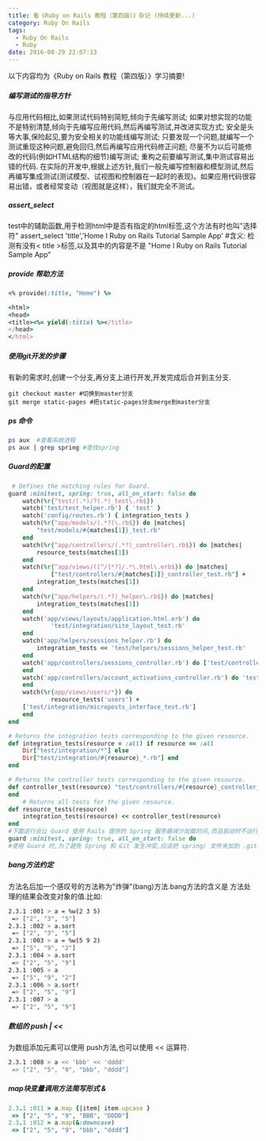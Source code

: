 ```yaml
---
title: 看《Ruby on Rails 教程（第四版）》杂记 (持续更新...)
category: Ruby On Rails
tags:
  - Ruby On Rails
  - Ruby
date: 2016-08-29 22:07:13
---
```

以下内容均为《Ruby on Rails 教程（第四版）》学习摘要!

##### 编写测试的指导方针
与应用代码相比,如果测试代码特别简短,倾向于先编写测试;
如果对想实现的功能不是特别清楚,倾向于先编写应用代码,然后再编写测试,并改进实现方式;
安全是头等大事,保险起见,要为安全相关的功能线编写测试;
只要发现一个问题,就编写一个测试重现这种问题,避免回归,然后再编写应用代码修正问题;
尽量不为以后可能修改的代码(例如HTML结构的细节)编写测试;
重构之前要编写测试,集中测试容易出错的代码.
在实际的开发中,根据上述方针,我们一般先编写控制器和模型测试,然后再编写集成测试(测试模型、试视图和控制器在一起时的表现)。如果应用代码很容易出错，或者经常变动（视图就是这样），我们就完全不测试。
##### assert_select
test中的辅助函数,用于检测html中是否有指定的html标签,这个方法有时也叫"选择符"
assert_select 'title','Home I Ruby on Rails Tutorial Sample App' #含义: 检测有没有< title \>标签,以及其中的内容是不是 "Home I Ruby on Rails Tutorial Sample App"
##### provide 帮助方法
```ruby
<% provide(:title, "Home") %>

<html>
<head>
<title><%= yield(:title) %></title>
</head>
</html>
```
##### 使用git开发的步骤
有新的需求时,创建一个分支,再分支上进行开发,开发完成后合并到主分支.
```git
git checkout master #切换到master分支
git merge static-pages #把static-pages分支merge到master分支
```
##### ps 命令
```bash
ps aux  #查看系统进程
ps aux | grep spring #查找spring
```
##### Guard的配置
```ruby
 # Defines the matching rules for Guard.
guard :minitest, spring: true, all_on_start: false do
    watch(%r{^test/(.*)/?(.*)_test\.rb$})
    watch('test/test_helper.rb') { 'test' }
    watch('config/routes.rb') { integration_tests }
    watch(%r{^app/models/(.*?)\.rb$}) do |matches|
        "test/models/#{matches[1]}_test.rb"
    end
    watch(%r{^app/controllers/(.*?)_controller\.rb$}) do |matches|
        resource_tests(matches[1])
    end
    watch(%r{^app/views/([^/]*?)/.*\.html\.erb$}) do |matches|
            ["test/controllers/#{matches[1]}_controller_test.rb"] +
        integration_tests(matches[1])
    end
    watch(%r{^app/helpers/(.*?)_helper\.rb$}) do |matches|
        integration_tests(matches[1])
    end
    watch('app/views/layouts/application.html.erb') do
            'test/integration/site_layout_test.rb'
    end
    watch('app/helpers/sessions_helper.rb') do
        integration_tests << 'test/helpers/sessions_helper_test.rb'
    end
    watch('app/controllers/sessions_controller.rb') do ['test/controllers/sessions_controller_test.rb','test/integration/users_login_test.rb']
    end
    watch('app/controllers/account_activations_controller.rb') do 'test/integration/users_signup_test.rb'
    end
    watch(%r{app/views/users/*}) do
            resource_tests('users') +
    ['test/integration/microposts_interface_test.rb'] 
    end
end

# Returns the integration tests corresponding to the given resource.
def integration_tests(resource = :all) if resource == :all
    Dir["test/integration/*"] else
    Dir["test/integration/#{resource}_*.rb"] end
end

# Returns the controller tests corresponding to the given resource.
def controller_test(resource) "test/controllers/#{resource}_controller_test.rb"
end
    # Returns all tests for the given resource.
def resource_tests(resource)
    integration_tests(resource) << controller_test(resource)
end
#下面这行会让 Guard 使用 Rails 提供的 Spring 服务器减少加载时间,而且启动时不运行整个测试组件。 
guard :minitest, spring: true, all_on_start: false do
#使用 Guard 时,为了避免 Spring 和 Git 发生冲突,应该把 spring/ 文件夹加到 .gitignore 文件中,让 Git 忽 略这个文件夹。
```
##### bang方法约定
方法名后加一个感叹号的方法称为"炸弹"(bang)方法.bang方法的含义是 方法处理的结果会改变对象的值.比如:
```bash
2.3.1 :001 > a = %w(2 3 5)
 => ["2", "3", "5"]
2.3.1 :002 > a.sort
 => ["2", "3", "5"]
2.3.1 :003 > a = %w(5 9 2)
 => ["5", "9", "2"]
2.3.1 :004 > a.sort
 => ["2", "5", "9"]
2.3.1 :005 > a
 => ["5", "9", "2"]
2.3.1 :006 > a.sort!
 => ["2", "5", "9"]
2.3.1 :007 > a
 => ["2", "5", "9"]
```
##### 数组的 push | <<
为数组添加元素可以使用 push方法,也可以使用 << 运算符.
```bash
2.3.1 :008 > a << 'bbb' << 'dddd'
 => ["2", "5", "9", "bbb", "dddd"]
```
##### map块变量调用方法简写形式 &
```ruby
2.3.1 :011 > a.map {|item| item.upcase }
 => ["2", "5", "9", "BBB", "DDDD"]
2.3.1 :012 > a.map(&:downcase)
 => ["2", "5", "9", "bbb", "dddd"]
```


